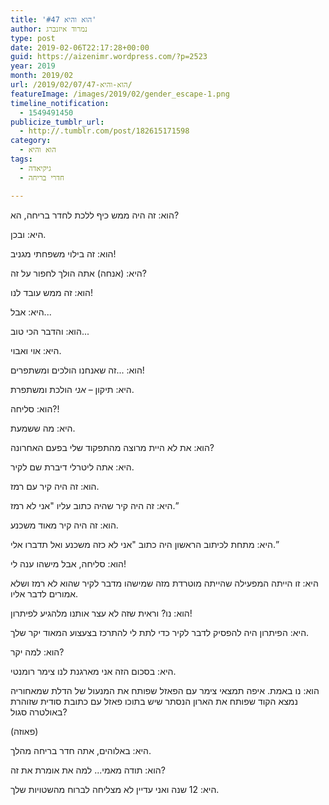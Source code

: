 ```yaml
---
title: 'הוא והיא #47'
author: נמרוד איזנברג
type: post
date: 2019-02-06T22:17:28+00:00
guid: https://aizenimr.wordpress.com/?p=2523
year: 2019
month: 2019/02
url: /2019/02/07/הוא-והיא-47/
featureImage: /images/2019/02/gender_escape-1.png
timeline_notification:
  - 1549491450
publicize_tumblr_url:
  - http://.tumblr.com/post/182615171598
category:
  - הוא והיא
tags:
  - גיקיאדה
  - חדרי בריחה

---
```

<span lang="he-IL">הוא</span>: <span lang="he-IL">זה היה ממש כיף ללכת לחדר בריחה</span>, <span lang="he-IL">הא</span>?

<span lang="he-IL">היא</span>: <span lang="he-IL">ובכן</span>.

<span lang="he-IL">הוא</span>: <span lang="he-IL">זה בילוי משפחתי מגניב</span>!

<span lang="he-IL">היא</span>: (<span lang="he-IL">אנחה</span>) <span lang="he-IL">אתה הולך לחפור על זה</span>?

<span lang="he-IL">הוא</span>: <span lang="he-IL">זה ממש עובד לנו</span>!

<span lang="he-IL">היא</span>: <span lang="he-IL">אבל</span>...

<span lang="he-IL">הוא</span>: <span lang="he-IL">והדבר הכי טוב</span>...

<span lang="he-IL">היא</span>: <span lang="he-IL">אוי ואבוי</span>.

<span lang="he-IL">הוא</span>: ...<span lang="he-IL">זה שאנחנו הולכים ומשתפרים</span>!

<span lang="he-IL">היא</span>: <span lang="he-IL">תיקון – <em>אני</em> הולכת ומשתפרת</span>.

<span lang="he-IL">הוא</span>: <span lang="he-IL">סליחה</span>?!

<span lang="he-IL">היא</span>: <span lang="he-IL">מה ששמעת</span>.

<span lang="he-IL">הוא</span>: <span lang="he-IL">את לא היית מרוצה מהתפקוד שלי בפעם האחרונה</span>?

<span lang="he-IL">היא</span>: <span lang="he-IL">אתה ליטרלי דיברת שם לקיר</span>.

<span lang="he-IL">הוא</span>: <span lang="he-IL">זה היה קיר עם רמז</span>.

<span lang="he-IL">היא</span>: <span lang="he-IL">זה היה קיר שהיה כתוב עליו </span>"<span lang="he-IL">אני לא רמז</span>.”

<span lang="he-IL">הוא</span>: <span lang="he-IL">זה היה קיר מאוד משכנע</span>.

<span lang="he-IL">היא</span>: <span lang="he-IL">מתחת לכיתוב הראשון היה כתוב </span>"<span lang="he-IL">אני לא כזה משכנע ואל תדברו אלי</span>.”

<span lang="he-IL">הוא</span>: <span lang="he-IL">סליחה</span>, <span lang="he-IL">אבל מישהו ענה לי</span>!

<span lang="he-IL">היא</span>: <span lang="he-IL">זו הייתה המפעילה שהייתה מוטרדת מזה שמישהו מדבר לקיר שהוא לא רמז ושלא אמורים לדבר אליו</span>.

<span lang="he-IL">הוא</span>: <span lang="he-IL">נו</span>? <span lang="he-IL">וראית שזה לא עצר אותנו מלהגיע לפיתרון</span>!

<span lang="he-IL">היא</span>: <span lang="he-IL">הפיתרון היה להפסיק לדבר לקיר כדי לתת לי להתרכז בצעצוע המאוד יקר שלך</span>.

<span lang="he-IL">הוא</span>: <span lang="he-IL">למה יקר</span>?

<span lang="he-IL">היא</span>: <span lang="he-IL">בסכום הזה אני מארגנת לנו צימר רומנטי</span>.

<span lang="he-IL">הוא</span>: <span lang="he-IL">נו באמת</span>. <span lang="he-IL">איפה תמצאי צימר עם הפאזל שפותח את המנעול של הדלת שמאחוריה נמצא הקוד שפותח את הארון הנסתר שיש בתוכו פאזל עם כתובת סודית שזוהרת באולטרה סגול</span>?

(פאוזה)

<span lang="he-IL">היא</span>: באלוהים, <span lang="he-IL">אתה חדר בריחה מהלך</span>.

הוא: תודה מאמי... למה את אומרת את זה?

היא: 12 שנה ואני עדיין לא מצליחה לברוח מהשטויות שלך.